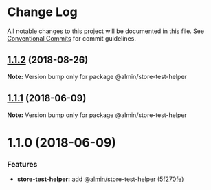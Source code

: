 # Change Log

All notable changes to this project will be documented in this file.
See [Conventional Commits](https://conventionalcommits.org) for commit guidelines.

<a name="1.1.2"></a>
## [1.1.2](https://github.com/almin/almin/compare/@almin/store-test-helper@1.1.1...@almin/store-test-helper@1.1.2) (2018-08-26)

**Note:** Version bump only for package @almin/store-test-helper





<a name="1.1.1"></a>
## [1.1.1](https://github.com/almin/almin/compare/@almin/store-test-helper@1.1.0...@almin/store-test-helper@1.1.1) (2018-06-09)




**Note:** Version bump only for package @almin/store-test-helper

<a name="1.1.0"></a>
# 1.1.0 (2018-06-09)


### Features

* **store-test-helper:** add [@almin](https://github.com/almin)/store-test-helper ([5f270fe](https://github.com/almin/almin/commit/5f270fe))
